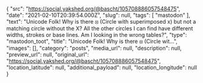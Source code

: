 {
  "src": "https://social.yakshed.org/@bascht/105708886057548475",
  "date": "2021-02-10T20:39:54.000Z",
  "slug": null,
  "tags": [
    "mastodon"
  ],
  "text": "Unicode Folk! Why is there ⦻ (Circle with superimposed x) but not a matching circle without the X? All the other circles I can find have different widths, strokes or base lines. Am I looking in the wrong tables?",
  "type": "mastodon_toot",
  "title": "Unicode Folk! Why is there ⦻ (Circle wit…",
  "images": [],
  "category": "posts",
  "media_url": null,
  "description": null,
  "preview_url": null,
  "original_url": "https://social.yakshed.org/@bascht/105708886057548475",
  "location_latitude": null,
  "additional_payload": null,
  "location_longitude": null
}